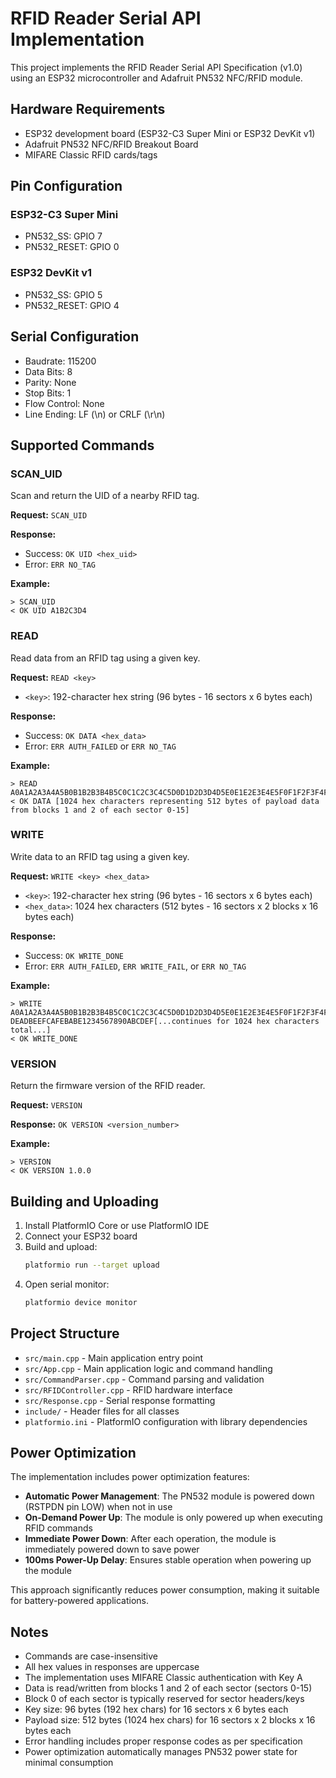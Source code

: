 # RFID Reader Serial API Implementation

This project implements the RFID Reader Serial API Specification (v1.0) using an ESP32 microcontroller and Adafruit PN532 NFC/RFID module.

## Hardware Requirements

- ESP32 development board (ESP32-C3 Super Mini or ESP32 DevKit v1)
- Adafruit PN532 NFC/RFID Breakout Board
- MIFARE Classic RFID cards/tags

## Pin Configuration

### ESP32-C3 Super Mini

- PN532_SS: GPIO 7
- PN532_RESET: GPIO 0

### ESP32 DevKit v1

- PN532_SS: GPIO 5
- PN532_RESET: GPIO 4

## Serial Configuration

- Baudrate: 115200
- Data Bits: 8
- Parity: None
- Stop Bits: 1
- Flow Control: None
- Line Ending: LF (\n) or CRLF (\r\n)

## Supported Commands

### SCAN_UID

Scan and return the UID of a nearby RFID tag.

**Request:** `SCAN_UID`

**Response:**

- Success: `OK UID <hex_uid>`
- Error: `ERR NO_TAG`

**Example:**

```
> SCAN_UID
< OK UID A1B2C3D4
```

### READ <KEY>

Read data from an RFID tag using a given key.

**Request:** `READ <key>`

- `<key>`: 192-character hex string (96 bytes - 16 sectors x 6 bytes each)

**Response:**

- Success: `OK DATA <hex_data>`
- Error: `ERR AUTH_FAILED` or `ERR NO_TAG`

**Example:**

```
> READ A0A1A2A3A4A5B0B1B2B3B4B5C0C1C2C3C4C5D0D1D2D3D4D5E0E1E2E3E4E5F0F1F2F3F4F5000102030405101112131415202122232425303132333435404142434445505152535455606162636465707172737475808182838485909192939495A0A1A2A3A4A5B0B1B2B3B4B5
< OK DATA [1024 hex characters representing 512 bytes of payload data from blocks 1 and 2 of each sector 0-15]
```

### WRITE <KEY> <DATA>

Write data to an RFID tag using a given key.

**Request:** `WRITE <key> <hex_data>`

- `<key>`: 192-character hex string (96 bytes - 16 sectors x 6 bytes each)
- `<hex_data>`: 1024 hex characters (512 bytes - 16 sectors x 2 blocks x 16 bytes each)

**Response:**

- Success: `OK WRITE_DONE`
- Error: `ERR AUTH_FAILED`, `ERR WRITE_FAIL`, or `ERR NO_TAG`

**Example:**

```
> WRITE A0A1A2A3A4A5B0B1B2B3B4B5C0C1C2C3C4C5D0D1D2D3D4D5E0E1E2E3E4E5F0F1F2F3F4F5000102030405101112131415202122232425303132333435404142434445505152535455606162636465707172737475808182838485909192939495A0A1A2A3A4A5B0B1B2B3B4B5 DEADBEEFCAFEBABE1234567890ABCDEF[...continues for 1024 hex characters total...]
< OK WRITE_DONE
```

### VERSION

Return the firmware version of the RFID reader.

**Request:** `VERSION`

**Response:** `OK VERSION <version_number>`

**Example:**

```
> VERSION
< OK VERSION 1.0.0
```

## Building and Uploading

1. Install PlatformIO Core or use PlatformIO IDE
2. Connect your ESP32 board
3. Build and upload:
   ```bash
   platformio run --target upload
   ```
4. Open serial monitor:
   ```bash
   platformio device monitor
   ```

## Project Structure

- `src/main.cpp` - Main application entry point
- `src/App.cpp` - Main application logic and command handling
- `src/CommandParser.cpp` - Command parsing and validation
- `src/RFIDController.cpp` - RFID hardware interface
- `src/Response.cpp` - Serial response formatting
- `include/` - Header files for all classes
- `platformio.ini` - PlatformIO configuration with library dependencies

## Power Optimization

The implementation includes power optimization features:

- **Automatic Power Management**: The PN532 module is powered down (RSTPDN pin LOW) when not in use
- **On-Demand Power Up**: The module is only powered up when executing RFID commands
- **Immediate Power Down**: After each operation, the module is immediately powered down to save power
- **100ms Power-Up Delay**: Ensures stable operation when powering up the module

This approach significantly reduces power consumption, making it suitable for battery-powered applications.

## Notes

- Commands are case-insensitive
- All hex values in responses are uppercase
- The implementation uses MIFARE Classic authentication with Key A
- Data is read/written from blocks 1 and 2 of each sector (sectors 0-15)
- Block 0 of each sector is typically reserved for sector headers/keys
- Key size: 96 bytes (192 hex chars) for 16 sectors x 6 bytes each
- Payload size: 512 bytes (1024 hex chars) for 16 sectors x 2 blocks x 16 bytes each
- Error handling includes proper response codes as per specification
- Power optimization automatically manages PN532 power state for minimal consumption
